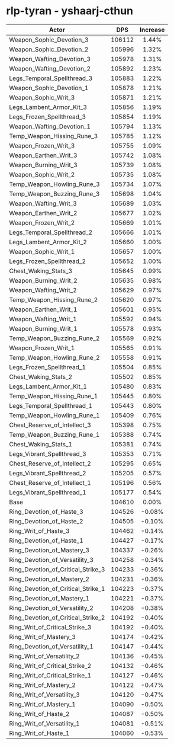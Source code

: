 # rlp-tyran - yshaarj-cthun
| Actor | DPS | Increase |
|---|:---:|:---:|
|Weapon_Sophic_Devotion_3|106112|1.44%|
|Weapon_Sophic_Devotion_2|105996|1.32%|
|Weapon_Wafting_Devotion_3|105978|1.31%|
|Weapon_Wafting_Devotion_2|105892|1.23%|
|Legs_Temporal_Spellthread_3|105883|1.22%|
|Weapon_Sophic_Devotion_1|105878|1.21%|
|Weapon_Sophic_Writ_3|105871|1.21%|
|Legs_Lambent_Armor_Kit_3|105856|1.19%|
|Legs_Frozen_Spellthread_3|105854|1.19%|
|Weapon_Wafting_Devotion_1|105794|1.13%|
|Temp_Weapon_Hissing_Rune_3|105785|1.12%|
|Weapon_Frozen_Writ_3|105755|1.09%|
|Weapon_Earthen_Writ_3|105742|1.08%|
|Weapon_Burning_Writ_3|105739|1.08%|
|Weapon_Sophic_Writ_2|105735|1.08%|
|Temp_Weapon_Howling_Rune_3|105734|1.07%|
|Temp_Weapon_Buzzing_Rune_3|105698|1.04%|
|Weapon_Wafting_Writ_3|105689|1.03%|
|Weapon_Earthen_Writ_2|105677|1.02%|
|Weapon_Frozen_Writ_2|105669|1.01%|
|Legs_Temporal_Spellthread_2|105666|1.01%|
|Legs_Lambent_Armor_Kit_2|105660|1.00%|
|Weapon_Sophic_Writ_1|105657|1.00%|
|Legs_Frozen_Spellthread_2|105652|1.00%|
|Chest_Waking_Stats_3|105645|0.99%|
|Weapon_Burning_Writ_2|105635|0.98%|
|Weapon_Wafting_Writ_2|105629|0.97%|
|Temp_Weapon_Hissing_Rune_2|105620|0.97%|
|Weapon_Earthen_Writ_1|105601|0.95%|
|Weapon_Wafting_Writ_1|105592|0.94%|
|Weapon_Burning_Writ_1|105578|0.93%|
|Temp_Weapon_Buzzing_Rune_2|105569|0.92%|
|Weapon_Frozen_Writ_1|105565|0.91%|
|Temp_Weapon_Howling_Rune_2|105558|0.91%|
|Legs_Frozen_Spellthread_1|105504|0.85%|
|Chest_Waking_Stats_2|105502|0.85%|
|Legs_Lambent_Armor_Kit_1|105480|0.83%|
|Temp_Weapon_Hissing_Rune_1|105445|0.80%|
|Legs_Temporal_Spellthread_1|105443|0.80%|
|Temp_Weapon_Howling_Rune_1|105409|0.76%|
|Chest_Reserve_of_Intellect_3|105398|0.75%|
|Temp_Weapon_Buzzing_Rune_1|105388|0.74%|
|Chest_Waking_Stats_1|105381|0.74%|
|Legs_Vibrant_Spellthread_3|105353|0.71%|
|Chest_Reserve_of_Intellect_2|105295|0.65%|
|Legs_Vibrant_Spellthread_2|105205|0.57%|
|Chest_Reserve_of_Intellect_1|105196|0.56%|
|Legs_Vibrant_Spellthread_1|105177|0.54%|
|Base|104610|0.00%|
|Ring_Devotion_of_Haste_3|104526|-0.08%|
|Ring_Devotion_of_Haste_2|104505|-0.10%|
|Ring_Writ_of_Haste_3|104462|-0.14%|
|Ring_Devotion_of_Haste_1|104427|-0.17%|
|Ring_Devotion_of_Mastery_3|104337|-0.26%|
|Ring_Devotion_of_Versatility_3|104258|-0.34%|
|Ring_Devotion_of_Critical_Strike_3|104233|-0.36%|
|Ring_Devotion_of_Mastery_2|104231|-0.36%|
|Ring_Devotion_of_Critical_Strike_1|104223|-0.37%|
|Ring_Devotion_of_Mastery_1|104221|-0.37%|
|Ring_Devotion_of_Versatility_2|104208|-0.38%|
|Ring_Devotion_of_Critical_Strike_2|104192|-0.40%|
|Ring_Writ_of_Critical_Strike_3|104192|-0.40%|
|Ring_Writ_of_Mastery_3|104174|-0.42%|
|Ring_Devotion_of_Versatility_1|104147|-0.44%|
|Ring_Writ_of_Versatility_2|104136|-0.45%|
|Ring_Writ_of_Critical_Strike_2|104132|-0.46%|
|Ring_Writ_of_Critical_Strike_1|104127|-0.46%|
|Ring_Writ_of_Mastery_2|104122|-0.47%|
|Ring_Writ_of_Versatility_3|104120|-0.47%|
|Ring_Writ_of_Mastery_1|104090|-0.50%|
|Ring_Writ_of_Haste_2|104087|-0.50%|
|Ring_Writ_of_Versatility_1|104081|-0.51%|
|Ring_Writ_of_Haste_1|104060|-0.53%|
